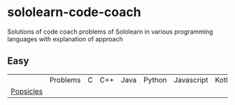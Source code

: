 # sololearn-code-coach
Solutions of code coach problems of Sololearn in various programming languages with explanation of approach


## Easy
<table>
  <th>
    <td>Problems</td>
    <td>C</td>
    <td>C++</td>
    <td>Java</td>
    <td>Python</td>
    <td>Javascript</td>
    <td>Kotlin</td>
  </th>
  <tr>
    <td>
      <a href="https://github.com/Harshaapoorv/sololearn-code-coach/blob/main/problems/Popsicles.txt" target="new">Popsicles</a>
    </td>
    <td>
      <a></a>
    </td>
    <td>
      <a></a>
    </td>
    <td>
      <a></a>
    </td>
    <td>
      <a></a>
    </td>
    <td>
      <a></a>
    </td>
    <td>
      <a></a>
    </td>
  </tr>
</table>

